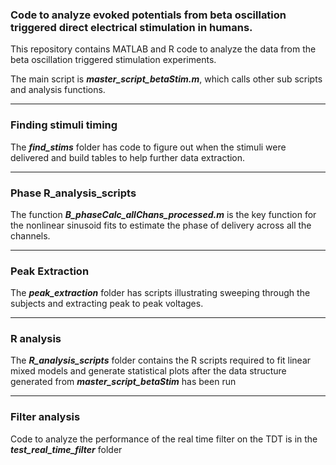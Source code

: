 ### Code to analyze evoked potentials from beta oscillation triggered direct electrical stimulation in humans.

This repository contains MATLAB and R code to analyze the data from the beta oscillation triggered stimulation experiments.

The main script is ***master_script_betaStim.m***, which calls other sub scripts and analysis functions.

---

### Finding stimuli timing

The ***find_stims*** folder has code to figure out when the stimuli were delivered and build tables to help further data extraction. 

---

### Phase R_analysis_scripts

The function ***B_phaseCalc_allChans_processed.m*** is the key function for the nonlinear sinusoid fits to estimate the phase of delivery across all the channels.

---

### Peak Extraction

The ***peak_extraction*** folder has scripts illustrating sweeping through the subjects and extracting peak to peak voltages.


---

### R analysis

The ***R_analysis_scripts*** folder contains the R scripts required to fit linear mixed models and generate statistical plots after the data structure generated from ***master_script_betaStim*** has been run

---

### Filter analysis

Code to analyze the performance of the real time filter on the TDT is in the ***test_real_time_filter*** folder

